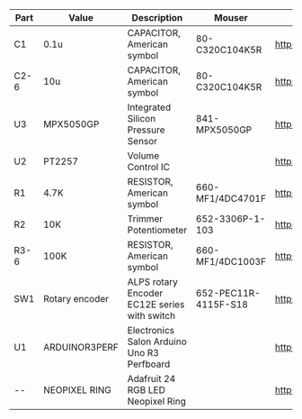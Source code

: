 | Part | Value          | Description                                  | Mouser               | Amazon                               |
| ---- | -------------- | -------------------------------------------- | -------------------- | ------------------------------------ |
| C1   | 0.1u           | CAPACITOR, American symbol                   | 80-C320C104K5R       | https://www.amazon.com/dp/B007SVHFXO |
| C2-6 | 10u            | CAPACITOR, American symbol                   | 80-C320C104K5R       | https://www.amazon.com/dp/B007SVHFXO |
| U3   | MPX5050GP      | Integrated Silicon Pressure Sensor           | 841-MPX5050GP        | https://www.amazon.com/dp/B005T5KNDK |
| U2   | PT2257         | Volume Control IC                            |                      | https://www.amazon.com/dp/B082FMSNQG |
| R1   | 4.7K           | RESISTOR, American symbol                    | 660-MF1/4DC4701F     | https://www.amazon.com/dp/B003UC4FSS |
| R2   | 10K            | Trimmer Potentiometer                        | 652-3306P-1-103      | https://www.amazon.com/dp/B00SWK15KE |
| R3-6 | 100K           | RESISTOR, American symbol                    | 660-MF1/4DC1003F     | https://www.amazon.com/dp/B003UC4FSS |
| SW1  | Rotary encoder | ALPS rotary Encoder EC12E series with switch | 652-PEC11R-4115F-S18 | https://www.amazon.com/dp/B0197X1UZY |
| U1   | ARDUINOR3PERF  | Electronics Salon Arduino Uno R3 Perfboard   |                      | https://www.amazon.com/dp/B01J1KM3RM |
| --   | NEOPIXEL RING  | Adafruit 24 RGB LED Neopixel Ring            |                      | https://www.amazon.com/dp/B00K9M3WXG |
